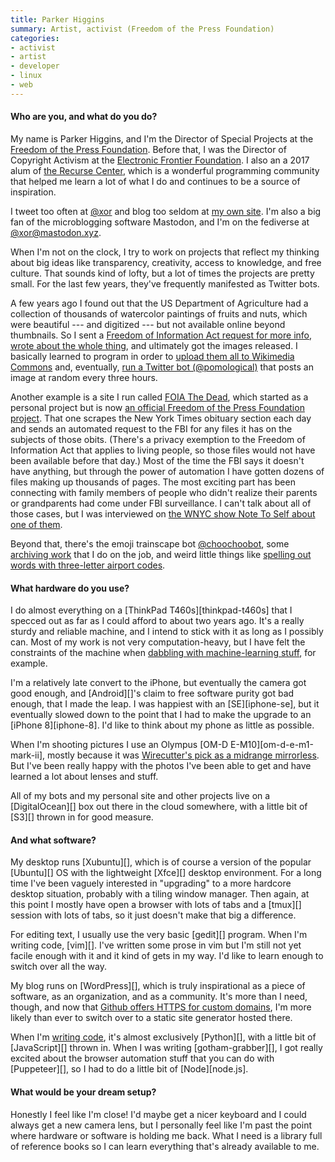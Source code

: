 ```yaml
---
title: Parker Higgins
summary: Artist, activist (Freedom of the Press Foundation)
categories:
- activist
- artist
- developer
- linux
- web
---
```


#### Who are you, and what do you do?

My name is Parker Higgins, and I'm the Director of Special Projects at the [Freedom of the Press Foundation](https://freedom.press/ "A non-profit defending an open press."). Before that, I was the Director of Copyright Activism at the [Electronic Frontier Foundation](https://www.eff.org/ "A non-profit fighting for digital civil liberties."). I also an a 2017 alum of [the Recurse Center](https://www.recurse.com/ "A programming retreat in New York City."), which is a wonderful programming community that helped me learn a lot of what I do and continues to be a source of inspiration.

I tweet too often at [@xor](https://twitter.com/xor "Parker's Twitter account.") and blog too seldom at [my own site](https://parkerhiggins.net/ "Parker's website."). I'm also a big fan of the microblogging software Mastodon, and I'm on the fediverse at [@xor@mastodon.xyz](https://mastodon.xyz/@xor "Parker's Mastodon account.").

When I'm not on the clock, I try to work on projects that reflect my thinking about big ideas like transparency, creativity, access to knowledge, and free culture. That sounds kind of lofty, but a lot of times the projects are pretty small. For the last few years, they've frequently manifested as Twitter bots.

A few years ago I found out that the US Department of Agriculture had a collection of thousands of watercolor paintings of fruits and nuts, which were beautiful --- and digitized --- but not available online beyond thumbnails. So I sent a [Freedom of Information Act request for more info](https://www.muckrock.com/foi/united-states-of-america-10/pomological-library-costs-and-revenues-16335/ "Parker's Freedom of Information Act request regarding the Department of Agriculture's watercolour paintings."), [wrote about the whole thing](https://parkerhiggins.net/2015/04/us-government-release-7584-fruit-pictures/ "Parker's post about his request for info on the Department of Agriculture's watercolour paintings."), and ultimately got the images released. I basically learned to program in order to [upload them all to Wikimedia Commons](https://commons.wikimedia.org/wiki/Category:USDA_Pomological_Watercolors) and, eventually, [run a Twitter bot (@pomological)](https://twitter.com/pomological "Parker's Twitter bot showing the Department of Agriculture watercolour paintings.") that posts an image at random every three hours.

Another example is a site I run called [FOIA The Dead](https://foiathedead.org/ "Parker's project that requests FBI files on people recently listed in the New York Times obituary section."), which started as a personal project but is now [an official Freedom of the Press Foundation project](https://freedom.press/news/foia-dead-transparency-site-public-figures-are-dying-get/ "Parker's post about FOIA The Dead."). That one scrapes the New York Times obituary section each day and sends an automated request to the FBI for any files it has on the subjects of those obits. (There's a privacy exemption to the Freedom of Information Act that applies to living people, so those files would not have been available before that day.) Most of the time the FBI says it doesn't have anything, but through the power of automation I have gotten dozens of files making up thousands of pages. The most exciting part has been connecting with family members of people who didn't realize their parents or grandparents had come under FBI surveillance. I can't talk about all of those cases, but I was interviewed on [the WNYC show Note To Self about one of them](https://www.wnycstudios.org/story/foia-fbi-file/ "An interview with Parker on WYNC about his FOIA The Dead site.").

Beyond that, there's the emoji trainscape bot [@choochoobot](https://twitter.com/choochoobot "Parker's Twitter bot that shows emoji-based train landscapes."), some [archiving work](https://www.nytimes.com/2018/02/01/business/media/gawker-archives-press-freedom.html "A New York Times article about Parker's work preserving the contents of Gawker.") that I do on the job, and weird little things like [spelling out words with three-letter airport codes](https://www.atlasobscura.com/articles/how-many-words-can-you-make-with-airport-codes "An Atlas Obscura article about Parker's airport code word project.").

#### What hardware do you use?

I do almost everything on a [ThinkPad T460s][thinkpad-t460s] that I specced out as far as I could afford to about two years ago. It's a really sturdy and reliable machine, and I intend to stick with it as long as I possibly can. Most of my work is not very computation-heavy, but I have felt the constraints of the machine when [dabbling with machine-learning stuff](https://twitter.com/xor/status/923685654973812736 "Parker's tweet about training a neural network on New York City dog names."), for example.

I'm a relatively late convert to the iPhone, but eventually the camera got good enough, and [Android][]'s claim to free software purity got bad enough, that I made the leap. I was happiest with an [SE][iphone-se], but it eventually slowed down to the point that I had to make the upgrade to an [iPhone 8][iphone-8]. I'd like to think about my phone as little as possible.

When I'm shooting pictures I use an Olympus [OM-D E-M10][om-d-e-m1-mark-ii], mostly because it was [Wirecutter's pick as a midrange mirrorless](https://thewirecutter.com/reviews/best-mirrorless-camera-under-1000/ "A Wirecutter article about mirrorless cameras."). But I've been really happy with the photos I've been able to get and have learned a lot about lenses and stuff.

All of my bots and my personal site and other projects live on a [DigitalOcean][] box out there in the cloud somewhere, with a little bit of [S3][] thrown in for good measure.

#### And what software?

My desktop runs [Xubuntu][], which is of course a version of the popular [Ubuntu][] OS with the lightweight [Xfce][] desktop environment. For a long time I've been vaguely interested in "upgrading" to a more hardcore desktop situation, probably with a tiling window manager. Then again, at this point I mostly have open a browser with lots of tabs and a [tmux][] session with lots of tabs, so it just doesn't make that big a difference.

For editing text, I usually use the very basic [gedit][] program. When I'm writing code, [vim][]. I've written some prose in vim but I'm still not yet facile enough with it and it kind of gets in my way. I'd like to learn enough to switch over all the way.

My blog runs on [WordPress][], which is truly inspirational as a piece of software, as an organization, and as a community. It's more than I need, though, and now that [Github offers HTTPS for custom domains](https://blog.github.com/2018-05-01-github-pages-custom-domains-https/ "A GitHub weblog post about supporting HTTPS for custom domains."), I'm more likely than ever to switch over to a static site generator hosted there.

When I'm [writing code](https://github.com/thisisparker/ "Parker's GitHub account."), it's almost exclusively [Python][], with a little bit of [JavaScript][] thrown in. When I was writing [gotham-grabber][], I got really excited about the browser automation stuff that you can do with [Puppeteer][], so I had to do a little bit of [Node][node.js].

#### What would be your dream setup?

Honestly I feel like I'm close! I'd maybe get a nicer keyboard and I could always get a new camera lens, but I personally feel like I'm past the point where hardware or software is holding me back. What I need is a library full of reference books so I can learn everything that's already available to me.